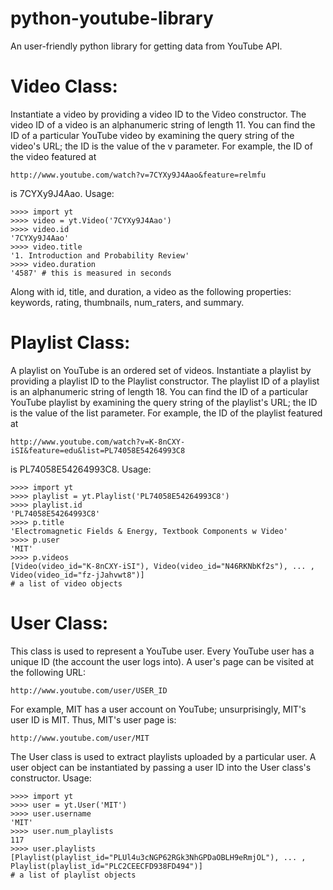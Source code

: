 python-youtube-library
======================

An user-friendly python library for getting data from YouTube API.

Video Class:
============

Instantiate a video by providing a video ID to the Video constructor. The video ID of a video is an alphanumeric string of length 11. You can find the ID of a particular YouTube video by examining the query string of the video's URL; the ID is the value of the v parameter. For example, the ID of the video featured at 

    http://www.youtube.com/watch?v=7CYXy9J4Aao&feature=relmfu

is 7CYXy9J4Aao. Usage:

    >>>> import yt
    >>>> video = yt.Video('7CYXy9J4Aao')
    >>>> video.id
    '7CYXy9J4Aao'
    >>>> video.title
    '1. Introduction and Probability Review'
    >>>> video.duration
    '4587' # this is measured in seconds

Along with id, title, and duration, a video as the following properties: keywords, rating, thumbnails, num_raters, and summary.

Playlist Class:
===============

A playlist on YouTube is an ordered set of videos. Instantiate a playlist by providing a playlist ID to the Playlist constructor. The playlist ID of a playlist is an alphanumeric string of length 18. You can find the ID of a particular YouTube playlist by examining the query string of the playlist's URL; the ID is the value of the list parameter. For example, the ID of the playlist featured at

    http://www.youtube.com/watch?v=K-8nCXY-iSI&feature=edu&list=PL74058E54264993C8

is PL74058E54264993C8. Usage:

    >>>> import yt
    >>>> playlist = yt.Playlist('PL74058E54264993C8')
    >>>> playlist.id
    'PL74058E54264993C8'
    >>>> p.title
    'Electromagnetic Fields & Energy, Textbook Components w Video'
    >>>> p.user
    'MIT'
    >>>> p.videos 
    [Video(video_id="K-8nCXY-iSI"), Video(video_id="N46RKNbKf2s"), ... , Video(video_id="fz-jJahvwt8")]
    # a list of video objects

User Class:
===========

This class is used to represent a YouTube user. Every YouTube user has a unique ID (the account the user logs into). A user's page can be visited at the following URL:

    http://www.youtube.com/user/USER_ID
    
For example, MIT has a user account on YouTube; unsurprisingly, MIT's user ID is MIT. Thus, MIT's user page is:

    http://www.youtube.com/user/MIT
    
The User class is used to extract playlists uploaded by a particular user. A user object can be instantiated by passing a user ID into the User class's constructor. Usage:

    >>>> import yt
    >>>> user = yt.User('MIT')
    >>>> user.username
    'MIT'
    >>>> user.num_playlists
    117
    >>>> user.playlists
    [Playlist(playlist_id="PLUl4u3cNGP62RGk3NhGPDaOBLH9eRmjOL"), ... , Playlist(playlist_id="PLC2CEECFD938FD494")]
    # a list of playlist objects
    
    
    
    
    


